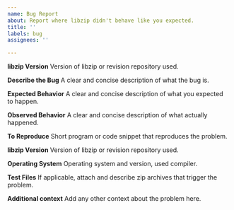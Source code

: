 ```yaml
---
name: Bug Report
about: Report where libzip didn't behave like you expected.
title: ''
labels: bug
assignees: ''

---
```


**libzip Version**
Version of libzip or revision repository used.

**Describe the Bug**
A clear and concise description of what the bug is.

**Expected Behavior**
A clear and concise description of what you expected to happen.

**Observed Behavior**
A clear and concise description of what actually happened.

**To Reproduce**
Short program or code snippet that reproduces the problem.

**libzip Version**
Version of libzip or revision repository used.

**Operating System**
Operating system and version, used compiler.

**Test Files**
If applicable, attach and describe zip archives that trigger the problem.

**Additional context**
Add any other context about the problem here.
